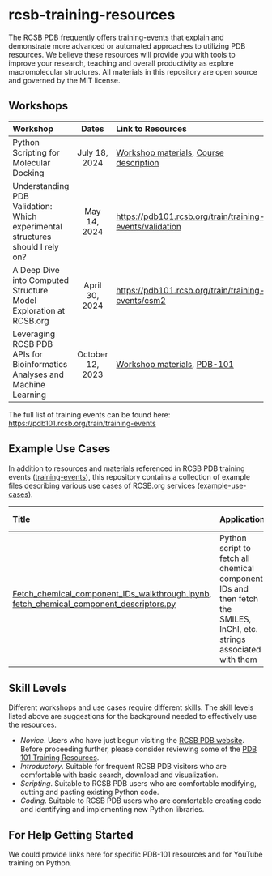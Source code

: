 # rcsb-training-resources
The RCSB PDB frequently offers [training-events](training-events) that explain and demonstrate more advanced or automated approaches to utilizing PDB resources. We believe these resources will provide you with tools to improve your research, teaching and overall productivity as explore macromolecular structures. All materials in this repository are open source and governed by the MIT license.

## Workshops

| Workshop      | Dates     | Link to Resources | Skill Level |
| :------------- | :-------------: | :------------- | :------------- |
| Python Scripting for Molecular Docking | July 18, 2024 | [Workshop materials](training-events/2024/python-scripting-for-molecular-docking/), [Course description](https://iqb.rutgers.edu/node/284) | *Introductory* |
| Understanding PDB Validation: Which experimental structures should I rely on? | May 14, 2024 | https://pdb101.rcsb.org/train/training-events/validation | *Introductory* |
| A Deep Dive into Computed Structure Model Exploration at RCSB.org | April 30, 2024 | https://pdb101.rcsb.org/train/training-events/csm2 | *Introductory* |
| Leveraging RCSB PDB APIs for Bioinformatics Analyses and Machine Learning | October 12, 2023 | [Workshop materials](training-events/2023/leveraging-rcsb-pdb-apis/), [PDB-101](https://pdb101.rcsb.org/train/training-events/api) | *Scripting* |

The full list of training events can be found here: https://pdb101.rcsb.org/train/training-events

## Example Use Cases
In addition to resources and materials referenced in RCSB PDB training events ([training-events](training-events)), this repository contains a collection of example files describing various use cases of RCSB.org services ([example-use-cases](example-use-cases)).

| Title | Application | Skill Level |
| :---- | :---------- | :---------: |
| [Fetch_chemical_component_IDs_walkthrough.ipynb](example-use-cases/chemical-components/Fetch_chemical_component_IDs_walkthrough.ipynb), [fetch_chemical_component_descriptors.py](example-use-cases/chemical-components/fetch_chemical_component_descriptors.py) | Python script to fetch all chemical component IDs and then fetch the SMILES, InChI, etc. strings associated with them | *Scripting* |

## Skill Levels

Different workshops and use cases require different skills. The skill levels listed above are suggestions for the background needed to effectively use the resources.

* *Novice*. Users who have just begun visiting the [RCSB PDB website](https://rcsb.org/). Before proceeding further, please consider reviewing some of the [PDB 101 Training Resources](https://pdb101.rcsb.org/learn/guide-to-understanding-pdb-data/introduction). 
* *Introductory*. Suitable for frequent RCSB PDB visitors who are comfortable with basic search, download and visualization. 
* *Scripting*. Suitable to RCSB PDB users who are comfortable modifying, cutting and pasting existing Python code.
* *Coding*. Suitable to RCSB PDB users who are comfortable creating code and identifying and implementing new Python libraries. 

## For Help Getting Started

We could provide links here for specific PDB-101 resources and for YouTube training on Python.